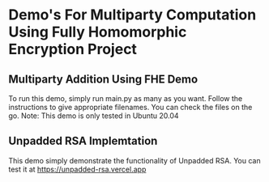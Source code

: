# Demo's For Multiparty Computation Using Fully Homomorphic Encryption Project

## Multiparty Addition Using FHE Demo
To run this demo, simply run main.py as many as you want. Follow the instructions to give appropriate filenames. You can check the files on the go.
Note: This demo is only tested in Ubuntu 20.04

## Unpadded RSA Implemtation
This demo simply demonstrate the functionality of Unpadded RSA. You can test it at https://unpadded-rsa.vercel.app
